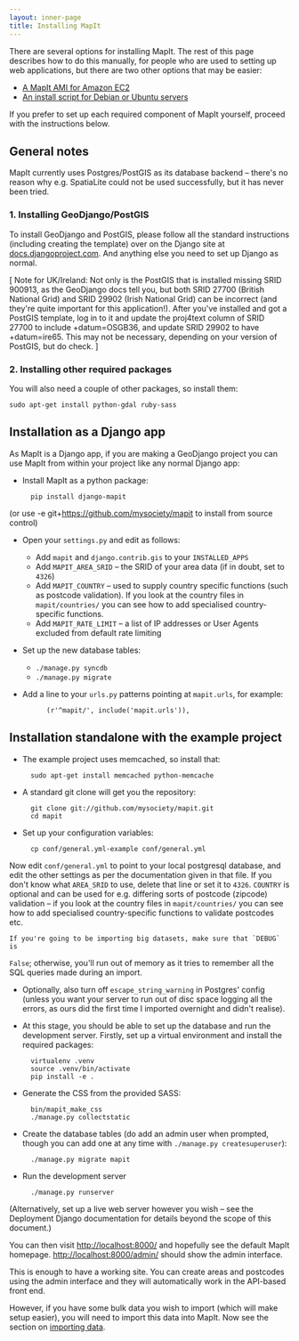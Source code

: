 ```yaml
---
layout: inner-page
title: Installing MapIt
---
```


There are several options for installing MapIt.  The rest of this page
describes how to do this manually, for people who are used to setting
up web applications, but there are two other options that may be
easier:

* [A MapIt AMI for Amazon EC2](ami)
* [An install script for Debian or Ubuntu servers](install-script)

If you prefer to set up each required component of MapIt yourself,
proceed with the instructions below.

General notes
-------------

MapIt currently uses Postgres/PostGIS as its database backend &ndash; there's no
reason  why e.g. SpatiaLite could not be used successfully, but it has never
been tried.

### 1. Installing GeoDjango/PostGIS

To install GeoDjango and PostGIS, please follow all the standard instructions
(including creating the template) over on the Django site at
[docs.djangoproject.com](http://docs.djangoproject.com/en/dev/ref/contrib/gis/install/#ubuntudebian).
And anything else you need to set up Django as normal.

\[ Note for UK/Ireland: Not only is the PostGIS that is installed missing SRID
900913, as the GeoDjango docs tell you, but both SRID 27700 (British National
Grid) and SRID 29902 (Irish National Grid) can be incorrect (and they're quite
important for this application!). After you've installed and got a PostGIS
template, log in to it and update the proj4text column of SRID 27700 to include
+datum=OSGB36, and update SRID 29902 to have +datum=ire65. This may not be
necessary, depending on your version of PostGIS, but do check. \]

### 2. Installing other required packages

You will also need a couple of other packages, so install them:

    sudo apt-get install python-gdal ruby-sass


Installation as a Django app
----------------------------

As MapIt is a Django app, if you are making a GeoDjango project you can
use MapIt from within your project like any normal Django app:

* Install MapIt as a python package:

        pip install django-mapit
(or use -e git+https://github.com/mysociety/mapit to install from source control)
* Open your `settings.py` and edit as follows:
  * Add `mapit` and `django.contrib.gis` to your `INSTALLED_APPS`
  * Add `MAPIT_AREA_SRID` &ndash; the SRID of your area data (if in doubt, set to
    `4326`)
  * Add `MAPIT_COUNTRY` &ndash; used to supply country specific functions (such
    as postcode validation). If you look at the country files in
    `mapit/countries/` you can see how to add specialised
    country-specific functions.
  * Add `MAPIT_RATE_LIMIT` &ndash; a list of IP addresses or User Agents excluded
    from default rate limiting
* Set up the new database tables:
  * `./manage.py syncdb`
  * `./manage.py migrate`
* Add a line to your `urls.py` patterns pointing at `mapit.urls`, for example:

            (r'^mapit/', include('mapit.urls')),


Installation standalone with the example project
------------------------------------------------

* The example project uses memcached, so install that:

        sudo apt-get install memcached python-memcache

* A standard git clone will get you the repository:

        git clone git://github.com/mysociety/mapit.git
        cd mapit

* Set up your configuration variables:

        cp conf/general.yml-example conf/general.yml
Now edit `conf/general.yml` to point to your local postgresql database, and
edit the other settings as per the documentation given in that file. If you
don't know what `AREA_SRID` to use, delete that line or set it to `4326`.
`COUNTRY` is optional and can be used for e.g. differing sorts of postcode
(zipcode) validation &ndash; if you look at the country files in
`mapit/countries/` you can see how to add specialised country-specific
functions to validate postcodes etc.

    If you're going to be importing big datasets, make sure that `DEBUG` is
`False`; otherwise, you'll run out of memory as it tries to remember all the
SQL queries made during an import.

* Optionally, also turn off `escape_string_warning` in Postgres' config (unless
you want your server to run out of disc space logging all the errors, as ours
did the first time I imported overnight and didn't realise).

* At this stage, you should be able to set up the database and run the
development server. Firstly, set up a virtual environment and install the
required packages:

        virtualenv .venv
        source .venv/bin/activate
        pip install -e .

* Generate the CSS from the provided SASS:

        bin/mapit_make_css
        ./manage.py collectstatic

* Create the database tables (do add an admin user when prompted, though you
  can add one at any time with `./manage.py createsuperuser`):

        ./manage.py migrate mapit

* Run the development server

        ./manage.py runserver
(Alternatively, set up a live web server however you wish &ndash; see the Deployment
Django documentation for details beyond the scope of this document.)

You can then visit <http://localhost:8000/> and hopefully see the default MapIt
homepage. <http://localhost:8000/admin/> should show the admin interface.

This is enough to have a working site. You can create areas and postcodes using
the admin interface and they will automatically work in the API-based front
end.

However, if you have some bulk data you wish to import (which will make setup
easier), you will need to import this data into MapIt. Now see the section
on [importing data](../import/).
